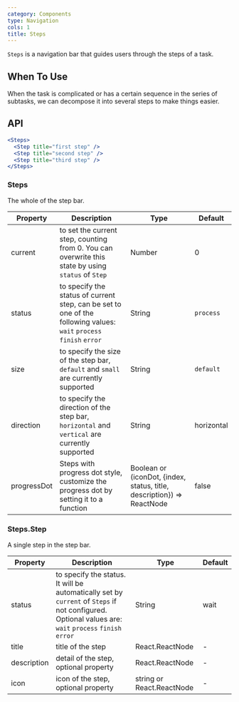```yaml
---
category: Components
type: Navigation
cols: 1
title: Steps
---
```


`Steps` is a navigation bar that guides users through the steps of a task.

## When To Use

When the task is complicated or has a certain sequence in the series of subtasks, we can decompose it into several steps to make things easier.

## API

```jsx
<Steps>
  <Step title="first step" />
  <Step title="second step" />
  <Step title="third step" />
</Steps>
```

### Steps

The whole of the step bar.

Property | Description | Type | Default
-----|-----|-----|------
current | to set the current step, counting from 0. You can overwrite this state by using `status` of `Step` | Number | 0
status | to specify the status of current step, can be set to one of the following values: `wait` `process` `finish` `error` | String | `process`
size | to specify the size of the step bar, `default` and `small` are currently supported | String | `default`
direction | to specify the direction of the step bar, `horizontal` and `vertical` are currently supported | String | horizontal
progressDot | Steps with progress dot style, customize the progress dot by setting it to a function | Boolean or (iconDot, {index, status, title, description}) => ReactNode | false

### Steps.Step

A single step in the step bar.

Property | Description | Type | Default
-----|-----|-----|------
status | to specify the status. It will be automatically set by `current` of `Steps` if not configured. Optional values are: `wait` `process` `finish` `error` | String | wait
title | title of the step | React.ReactNode | -
description | detail of the step, optional property | React.ReactNode | -
icon | icon of the step, optional property | string or React.ReactNode | -
